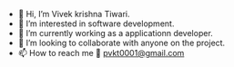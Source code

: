 
- 👋 Hi, I’m Vivek krishna Tiwari.
- 👀 I’m interested in software development.
- 🌱 I’m currently working as a applicationn developer.
- 💞️ I’m looking to collaborate with anyone on the project. 
- 📫 How to reach me 📧 pvkt0001@gmail.com

<!---
vivekTiwari-1234/vivekTiwari-1234 is a ✨ special ✨ repository because its `README.md` (this file) appears on your GitHub profile.
You can click the Preview link to take a look at your changes.
--->
